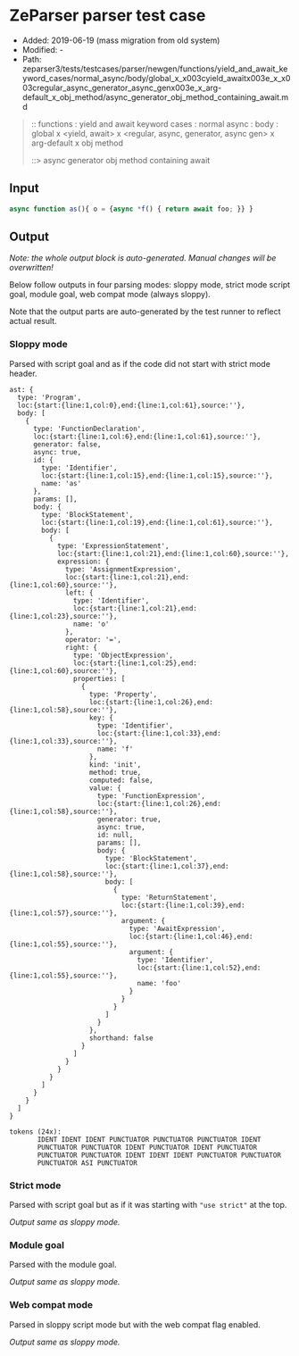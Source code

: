 # ZeParser parser test case

- Added: 2019-06-19 (mass migration from old system)
- Modified: -
- Path: zeparser3/tests/testcases/parser/newgen/functions/yield_and_await_keyword_cases/normal_async/body/global_x_x003cyield_awaitx003e_x_x003cregular_async_generator_async_genx003e_x_arg-default_x_obj_method/async_generator_obj_method_containing_await.md

> :: functions : yield and await keyword cases : normal async : body : global x <yield, await> x <regular, async, generator, async gen> x arg-default x obj method
>
> ::> async generator obj method containing await

## Input

`````js
async function as(){ o = {async *f() { return await foo; }} }
`````

## Output

_Note: the whole output block is auto-generated. Manual changes will be overwritten!_

Below follow outputs in four parsing modes: sloppy mode, strict mode script goal, module goal, web compat mode (always sloppy).

Note that the output parts are auto-generated by the test runner to reflect actual result.

### Sloppy mode

Parsed with script goal and as if the code did not start with strict mode header.

`````
ast: {
  type: 'Program',
  loc:{start:{line:1,col:0},end:{line:1,col:61},source:''},
  body: [
    {
      type: 'FunctionDeclaration',
      loc:{start:{line:1,col:6},end:{line:1,col:61},source:''},
      generator: false,
      async: true,
      id: {
        type: 'Identifier',
        loc:{start:{line:1,col:15},end:{line:1,col:15},source:''},
        name: 'as'
      },
      params: [],
      body: {
        type: 'BlockStatement',
        loc:{start:{line:1,col:19},end:{line:1,col:61},source:''},
        body: [
          {
            type: 'ExpressionStatement',
            loc:{start:{line:1,col:21},end:{line:1,col:60},source:''},
            expression: {
              type: 'AssignmentExpression',
              loc:{start:{line:1,col:21},end:{line:1,col:60},source:''},
              left: {
                type: 'Identifier',
                loc:{start:{line:1,col:21},end:{line:1,col:23},source:''},
                name: 'o'
              },
              operator: '=',
              right: {
                type: 'ObjectExpression',
                loc:{start:{line:1,col:25},end:{line:1,col:60},source:''},
                properties: [
                  {
                    type: 'Property',
                    loc:{start:{line:1,col:26},end:{line:1,col:58},source:''},
                    key: {
                      type: 'Identifier',
                      loc:{start:{line:1,col:33},end:{line:1,col:33},source:''},
                      name: 'f'
                    },
                    kind: 'init',
                    method: true,
                    computed: false,
                    value: {
                      type: 'FunctionExpression',
                      loc:{start:{line:1,col:26},end:{line:1,col:58},source:''},
                      generator: true,
                      async: true,
                      id: null,
                      params: [],
                      body: {
                        type: 'BlockStatement',
                        loc:{start:{line:1,col:37},end:{line:1,col:58},source:''},
                        body: [
                          {
                            type: 'ReturnStatement',
                            loc:{start:{line:1,col:39},end:{line:1,col:57},source:''},
                            argument: {
                              type: 'AwaitExpression',
                              loc:{start:{line:1,col:46},end:{line:1,col:55},source:''},
                              argument: {
                                type: 'Identifier',
                                loc:{start:{line:1,col:52},end:{line:1,col:55},source:''},
                                name: 'foo'
                              }
                            }
                          }
                        ]
                      }
                    },
                    shorthand: false
                  }
                ]
              }
            }
          }
        ]
      }
    }
  ]
}

tokens (24x):
       IDENT IDENT IDENT PUNCTUATOR PUNCTUATOR PUNCTUATOR IDENT
       PUNCTUATOR PUNCTUATOR IDENT PUNCTUATOR IDENT PUNCTUATOR
       PUNCTUATOR PUNCTUATOR IDENT IDENT IDENT PUNCTUATOR PUNCTUATOR
       PUNCTUATOR ASI PUNCTUATOR
`````

### Strict mode

Parsed with script goal but as if it was starting with `"use strict"` at the top.

_Output same as sloppy mode._

### Module goal

Parsed with the module goal.

_Output same as sloppy mode._

### Web compat mode

Parsed in sloppy script mode but with the web compat flag enabled.

_Output same as sloppy mode._
